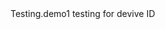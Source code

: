 <!DOCTYPE html>
<html lang="en">
<head>
    <meta charset="UTF-8">
    <script async defer src="https://us.dev.zeronaught.com/__imp_apg__/js/volt-customer2-b6db953b.js" id="_imp_apg_dip_" _imp_apg_cid_="volt-customer2-b6db953b" _imp_apg_api_domain_="https://us.dev.zeronaught.com"></script>
    <title>Title</title>
</head>
<body>
Testing.demo1 testing for devive ID
</body>
</html>
